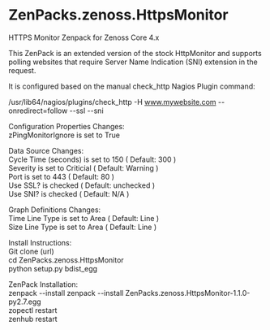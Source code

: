 # ZenPacks.zenoss.HttpsMonitor
HTTPS Monitor Zenpack for Zenoss Core 4.x

This ZenPack is an extended version of the stock HttpMonitor and supports polling websites that require Server Name Indication (SNI) extension in the request.

It is configured based on the manual check_http Nagios Plugin command:

/usr/lib64/nagios/plugins/check_http -H www.mywebsite.com --onredirect=follow --ssl --sni

Configuration Properties Changes: \
zPingMonitorIgnore is set to True 

Data Source Changes: \
Cycle Time (seconds) is set to 150 ( Default: 300 ) \
Severity is set to Criticial ( Default: Warning ) \
Port is set to 443 ( Default: 80 ) \
Use SSL? is checked ( Default: unchecked ) \
Use SNI? is checked ( Default: N/A ) 

Graph Definitions Changes: \
Time Line Type is set to Area ( Default: Line ) \
Size Line Type is set to Area ( Default: Line ) 

Install Instructions: \
Git clone (url) \
cd ZenPacks.zenoss.HttpsMonitor \
python setup.py bdist_egg

ZenPack Installation: \
zenpack --install zenpack --install ZenPacks.zenoss.HttpsMonitor-1.1.0-py2.7.egg \
zopectl restart \
zenhub restart
